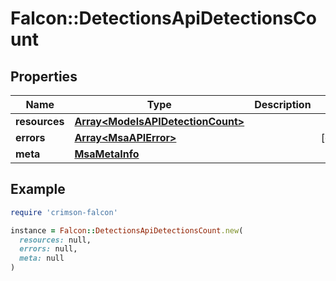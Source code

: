 # Falcon::DetectionsApiDetectionsCount

## Properties

| Name | Type | Description | Notes |
| ---- | ---- | ----------- | ----- |
| **resources** | [**Array&lt;ModelsAPIDetectionCount&gt;**](ModelsAPIDetectionCount.md) |  |  |
| **errors** | [**Array&lt;MsaAPIError&gt;**](MsaAPIError.md) |  | [optional] |
| **meta** | [**MsaMetaInfo**](MsaMetaInfo.md) |  |  |

## Example

```ruby
require 'crimson-falcon'

instance = Falcon::DetectionsApiDetectionsCount.new(
  resources: null,
  errors: null,
  meta: null
)
```

